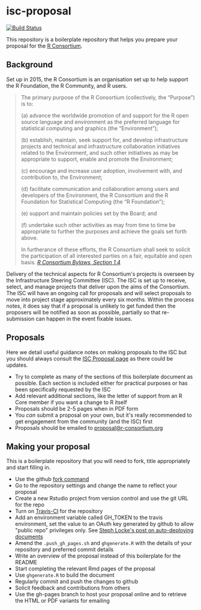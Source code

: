 # isc-proposal
[![Build Status](https://travis-ci.org/stephlocke/isc-proposal.svg?branch=master)](https://travis-ci.org/stephlocke/isc-proposal)

This repository is a boilerplate repository that helps you prepare your proposal for the [R Consortium](https://www.r-consortium.org).

## Background 
Set up in 2015, the R Consortium is an organisation set up to help support the R Foundation, the R Community, and R users.

> The primary purpose of the R Consortium (collectively, the “Purpose”) is to: 
>
>(a) advance the worldwide promotion of and support for the R open source language and environment as the preferred language for statistical computing and graphics (the “Environment”);
>
>(b) establish, maintain, seek support for, and develop infrastructure projects and technical and infrastructure collaboration initiatives related to the Environment, and such other initiatives as may be appropriate to support, enable and promote the Environment; 
>
>(c) encourage and increase user adoption, involvement with, and contribution to, the Environment; 
>
>(d) facilitate communication and collaboration among users and developers of the Environment, the R Consortium and the R Foundation for Statistical Computing (the “R Foundation”); 
>
>(e) support and maintain policies set by the Board; and 
>
>(f) undertake such other activities as may from time to time be appropriate to further the purposes and achieve the goals set forth above.  
>
>In furtherance of these efforts, the R Consortium shall seek to solicit the participation of all interested parties on a fair, equitable and open basis.
> *[R Consortium Bylaws, Section 1.4](https://www.r-consortium.org/about/governance/bylaws)*

Delivery of the technical aspects for R Consortium's projects is overseen by the Infrastructure Steering Committee (ISC). The ISC is set up to receive, select, and manage projects that deliver upon the aims of the Consortium. The ISC will have an ongoing call for proposals and will select proposals to move into project stage approximately every six months. Within the process notes, it does say that if a proposal is unlikely to get funded then the proposers will be notified as soon as possible, partially so that re-submission can happen in the event fixable issues.

## Proposals
Here we detail useful guidance notes on making proposals to the ISC but you should always consult the [ISC Proposal page](https://www.r-consortium.org/about/isc/proposals) as there could be updates.

- Try to complete as many of the sections of this boilerplate document as possible. Each section is included either for practical purposes or has been specifically requested by the ISC
- Add relevant additional sections, like the letter of support from an R Core member if you want a change to R itself
- Proposals should be 2-5 pages when in PDF form
- You *can* submit a proposal on your own, but it's really recommended to get engagement from the community (and the ISC) first
- Proposals should be emailed to [proposal@r-consortium.org](proposal@r-consortium.org)

## Making your proposal
This is a boilerplate repository that you will need to fork, title appropriately and start filling in.

- Use the github [fork command](https://github.com/stephlocke/isc-proposal#fork-destination-box)
- Go to the repository settings and change the name to reflect your proposal
- Create a new Rstudio project from version control and use the git URL for the repo
- Turn on [Travis-CI](https://travis-ci.org) for the repository
- Add an environment variable called GH_TOKEN to the travis environment, set the value to an OAuth key generated by github to allow "public repo" privileges only. See [Steph Locke's post on auto-deploying documents](http://itsalocke.com/automated-documentation-hosting-on-github-via-travis-ci/)
- Amend the `.push_gh_pages.sh` and `ghgenerate.R` with the details of your repository and preferred commit details
- Write an overview of the proposal instead of this boilerplate for the README
- Start completing the relevant Rmd pages of the proposal
- Use `ghgenerate.R` to build the document
- Regularly commit and push the changes to github
- Solicit feedback and contributions from others
- Use the gh-pages branch to host your proposal online and to retrieve the HTML or PDF variants for emailing